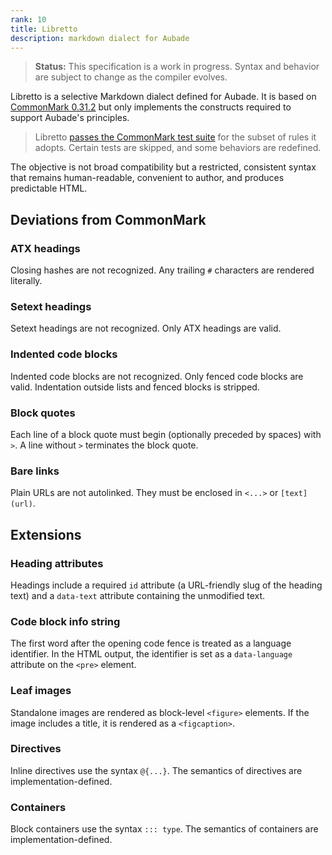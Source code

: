 ```yaml
---
rank: 10
title: Libretto
description: markdown dialect for Aubade
---
```


> **Status:** This specification is a work in progress. Syntax and behavior are subject to change as the compiler evolves.

Libretto is a selective Markdown dialect defined for Aubade. It is based on [CommonMark 0.31.2](https://spec.commonmark.org/0.31.2/) but only implements the constructs required to support Aubade's principles.

> Libretto [passes the CommonMark test suite](https://github.com/ignatiusmb/aubade/blob/master/workspace/aubade/src/artisan/markdown/example.spec.ts) for the subset of rules it adopts. Certain tests are skipped, and some behaviors are redefined.

The objective is not broad compatibility but a restricted, consistent syntax that remains human-readable, convenient to author, and produces predictable HTML.

## Deviations from CommonMark

### ATX headings

Closing hashes are not recognized. Any trailing `#` characters are rendered literally.

### Setext headings

Setext headings are not recognized. Only ATX headings are valid.

### Indented code blocks

Indented code blocks are not recognized. Only fenced code blocks are valid. Indentation outside lists and fenced blocks is stripped.

### Block quotes

Each line of a block quote must begin (optionally preceded by spaces) with `>`. A line without `>` terminates the block quote.

### Bare links

Plain URLs are not autolinked. They must be enclosed in `<...>` or `[text](url)`.

## Extensions

### Heading attributes

Headings include a required `id` attribute (a URL-friendly slug of the heading text) and a `data-text` attribute containing the unmodified text.

### Code block info string

The first word after the opening code fence is treated as a language identifier. In the HTML output, the identifier is set as a `data-language` attribute on the `<pre>` element.

### Leaf images

Standalone images are rendered as block-level `<figure>` elements. If the image includes a title, it is rendered as a `<figcaption>`.

### Directives

Inline directives use the syntax `@{...}`. The semantics of directives are implementation-defined.

### Containers

Block containers use the syntax `::: type`. The semantics of containers are implementation-defined.
